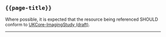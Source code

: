 ## <code>{{page-title}}</code>

Where possible, it is expected that the resource being referenced SHOULD conform to [UKCore-ImagingStudy (draft)](https://simplifier.net/guide/UKCoreImplementationGuideAssetsinDevelopment/Home/ProfilesandExtensions/UKCore-ImagingStudy).

---
